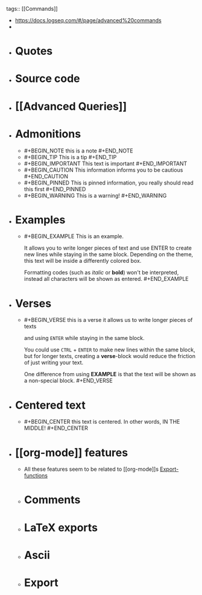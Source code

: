 tags:: [[Commands]]

- https://docs.logseq.com/#/page/advanced%20commands
-
- # Quotes
- # Source code
- # [[Advanced Queries]]
- # Admonitions
	- #+BEGIN_NOTE
	  this is a note
	  #+END_NOTE
	- #+BEGIN_TIP
	  This is a tip
	  #+END_TIP
	- #+BEGIN_IMPORTANT
	  This text is important
	  #+END_IMPORTANT
	- #+BEGIN_CAUTION
	  This information informs you to be cautious
	  #+END_CAUTION
	- #+BEGIN_PINNED
	  This is pinned information, you really should read this first
	  #+END_PINNED
	- #+BEGIN_WARNING
	  This is a warning!
	  #+END_WARNING
- # Examples
	- #+BEGIN_EXAMPLE
	  This is an example.
	  
	  It allows you to write longer pieces of text and use ENTER to create new lines while staying in the same block.
	  Depending on the theme, this text will be inside a differently colored box.
	  
	  Formatting codes (such as *italic* or **bold**) won't be interpreted, instead all characters will be shown as entered.
	  #+END_EXAMPLE
- # Verses
	- #+BEGIN_VERSE
	  this is a verse
	  it allows us to write longer pieces of texts
	  
	  and using `ENTER` while staying in the same block.
	  
	  You could use `CTRL` + `ENTER` to make new lines within the same block, but for longer texts, creating a **verse**-block would reduce the friction of just writing your text.
	  
	  One difference from using **EXAMPLE** is that the text will be shown as a non-special block.
	  #+END_VERSE
- # Centered text
	- #+BEGIN_CENTER
	  this text is centered.
	  In other words, IN THE MIDDLE!
	  #+END_CENTER
- # [[org-mode]] features
	- All these features seem to be related to [[org-mode]]s [Export-functions](https://orgmode.org/manual/Exporting.html)
	- # Comments
	- # LaTeX exports
	- # Ascii
	- # Export